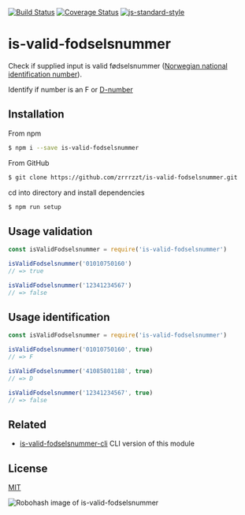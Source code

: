 [![Build Status](https://travis-ci.org/zrrrzzt/is-valid-fodselsnummer.svg?branch=master)](https://travis-ci.org/zrrrzzt/is-valid-fodselsnummer)
[![Coverage Status](https://coveralls.io/repos/zrrrzzt/is-valid-fodselsnummer/badge.svg?branch=master&service=github)](https://coveralls.io/github/zrrrzzt/is-valid-fodselsnummer?branch=master)
[![js-standard-style](https://img.shields.io/badge/code%20style-standard-brightgreen.svg?style=flat)](https://github.com/feross/standard)

# is-valid-fodselsnummer

Check if supplied input is valid fødselsnummer ([Norwegian national identification number](https://en.wikipedia.org/wiki/National_identification_number#Norway)).

Identify if number is an F or [D-number](https://no.wikipedia.org/wiki/F%C3%B8dselsnummer#D-nummer)

## Installation

From npm

```sh
$ npm i --save is-valid-fodselsnummer
```

From GitHub

```sh
$ git clone https://github.com/zrrrzzt/is-valid-fodselsnummer.git
```

cd into directory and install dependencies

```sh
$ npm run setup
```

## Usage validation

```javascript
const isValidFodselsnummer = require('is-valid-fodselsnummer')

isValidFodselsnummer('01010750160')
// => true

isValidFodselsnummer('12341234567')
// => false

```

## Usage identification

```javascript
const isValidFodselsnummer = require('is-valid-fodselsnummer')

isValidFodselsnummer('01010750160', true)
// => F

isValidFodselsnummer('41085801188', true)
// => D

isValidFodselsnummer('12341234567', true)
// => false

```


## Related

- [is-valid-fodselsnummer-cli](https://github.com/zrrrzzt/is-valid-fodselsnummer-cli) CLI version of this module

## License

[MIT](LICENSE)

![Robohash image of is-valid-fodselsnummer](https://robots.kebabstudios.party/is-valid-fodselsnummer.png "Robohash image of is-valid-fodselsnummer")